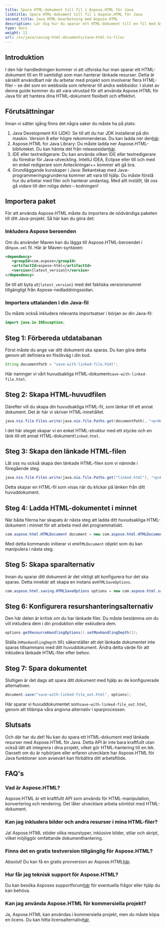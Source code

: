```yaml
---
title: Spara HTML-dokument till fil i Aspose.HTML för Java
linktitle: Spara HTML-dokument till fil i Aspose.HTML för Java
second_title: Java HTML-bearbetning med Aspose.HTML
description: Lär dig hur du sparar ett HTML-dokument till en fil med Aspose.HTML för Java, perfekt för att enkelt hantera flera länkade resurser.
type: docs
weight: 11
url: /sv/java/saving-html-documents/save-html-to-file/
---
```

## Introduktion
I den här handledningen kommer vi att utforska hur man sparar ett HTML-dokument till en fil samtidigt som man hanterar länkade resurser. Detta är särskilt användbart när du arbetar med projekt som involverar flera HTML-filer – se det som en webbsida som refererar till andra webbsidor. I slutet av denna guide kommer du att vara utrustad för att använda Aspose.HTML för Java för att hantera dina HTML-dokument flexibelt och effektivt.
## Förutsättningar
Innan vi sätter igång finns det några saker du måste ha på plats:
1.  Java Development Kit (JDK): Se till att du har JDK installerat på din maskin. Version 8 eller högre rekommenderas. Du kan ladda ner den[här](https://www.oracle.com/java/technologies/javase-jdk11-downloads.html).
2.  Aspose.HTML for Java Library: Du måste ladda ner Aspose.HTML-biblioteket. Du kan hämta det från releasesidan[här](https://releases.aspose.com/html/java/).
3. IDE eller textredigerare: Du kan använda vilken IDE eller textredigerare du föredrar för Java-utveckling. IntelliJ IDEA, Eclipse eller till och med en enkel redigerare som Anteckningar++ kommer att gå bra.
4. Grundläggande kunskaper i Java: Bekantskap med Java-programmeringsgrunderna kommer att vara till hjälp. Du måste förstå hur du arbetar med filer och hanterar undantag.
Med allt inställt, låt oss gå vidare till den roliga delen – kodningen!
## Importera paket
För att använda Aspose.HTML måste du importera de nödvändiga paketen till ditt Java-projekt. Så här kan du göra det:
### Inkludera Aspose beroenden
 Om du använder Maven kan du lägga till Aspose.HTML-beroendet i din`pom.xml` fil. Här är Maven-syntaxen:
```xml
<dependency>
   <groupId>com.aspose</groupId>
   <artifactId>aspose-html</artifactId>
   <version>{latest_version}</version>
</dependency>
```
 Se till att byta ut`{latest_version}` med det faktiska versionsnumret tillgängligt från Aspose-nedladdningssidan.
### Importera uttalanden i din Java-fil
Du måste också inkludera relevanta importsatser i början av din Java-fil:
```java
import java.io.IOException;
```

## Steg 1: Förbereda utdatabanan
Först måste du ange var ditt dokument ska sparas. Du kan göra detta genom att definiera en filsökväg i din kod.
```java
String documentPath = "save-with-linked-file.html";
```
 Här namnger vi vårt huvudsakliga HTML-dokument`save-with-linked-file.html`.
## Steg 2: Skapa HTML-huvudfilen
Därefter vill du skapa din huvudsakliga HTML-fil, som länkar till ett annat dokument. Det är här vi skriver HTML-innehållet.
```java
java.nio.file.Files.write(java.nio.file.Paths.get(documentPath), "<p>Hello World!</p><a href='linked.html'>linked file</a>".getBytes());
```
 I det här steget skapar vi en enkel HTML-struktur med ett stycke och en länk till ett annat HTML-dokument`linked.html`.
## Steg 3: Skapa den länkade HTML-filen
Låt oss nu också skapa den länkade HTML-filen som vi nämnde i föregående steg.
```java
java.nio.file.Files.write(java.nio.file.Paths.get("linked.html"), "<p>Hello linked file!</p>".getBytes());
```
Detta skapar en HTML-fil som visas när du klickar på länken från ditt huvuddokument.
## Steg 4: Ladda HTML-dokumentet i minnet
När båda filerna har skapats är nästa steg att ladda ditt huvudsakliga HTML-dokument i minnet för att arbeta med det programmatiskt.
```java
com.aspose.html.HTMLDocument document = new com.aspose.html.HTMLDocument(documentPath);
```
 Med detta kommando initierar vi en`HTMLDocument` objekt som du kan manipulera i nästa steg.
## Steg 5: Skapa sparalternativ
Innan du sparar ditt dokument är det viktigt att konfigurera hur det ska sparas. Detta innebär att skapa en instans av`HTMLSaveOptions`.
```java
com.aspose.html.saving.HTMLSaveOptions options = new com.aspose.html.saving.HTMLSaveOptions();
```
## Steg 6: Konfigurera resurshanteringsalternativ
Den här delen är kritisk om du har länkade filer. Du måste bestämma om du vill inkludera dem i din produktion eller exkludera dem. 
```java
options.getResourceHandlingOptions().setMaxHandlingDepth(1);
```
 Ställa in`MaxHandlingDepth` till`1` säkerställer att det länkade dokumentet inte sparas tillsammans med ditt huvuddokument. Ändra detta värde för att inkludera länkade HTML-filer efter behov.
## Steg 7: Spara dokumentet
Slutligen är det dags att spara ditt dokument med hjälp av de konfigurerade alternativen.
```java
document.save("save-with-linked-file_out.html", options);
```
 Här sparar vi huvuddokumentet som`save-with-linked-file_out.html`, genom att tillämpa våra angivna alternativ i sparprocessen.
## Slutsats
Och där har du det! Nu kan du spara ett HTML-dokument med länkade resurser med Aspose.HTML för Java. Detta API är inte bara kraftfullt utan också lätt att integrera i dina projekt, vilket gör HTML-hantering till en lek. Oavsett om du är nybörjare eller erfaren utvecklare har Aspose.HTML för Java funktioner som avsevärt kan förbättra ditt arbetsflöde.
## FAQ's
### Vad är Aspose.HTML?  
Aspose.HTML är ett kraftfullt API som används för HTML-manipulation, konvertering och rendering. Det låter utvecklare arbeta sömlöst med HTML-dokument.
### Kan jag inkludera bilder och andra resurser i mina HTML-filer?  
Ja! Aspose.HTML stöder olika resurstyper, inklusive bilder, stilar och skript, vilket möjliggör omfattande dokumenthantering.
### Finns det en gratis testversion tillgänglig för Aspose.HTML?  
 Absolut! Du kan få en gratis provversion av Aspose.HTML[här](https://releases.aspose.com/).
### Hur får jag teknisk support för Aspose.HTML?  
 Du kan besöka Asposes supportforum[här](https://forum.aspose.com/c/html/29) för eventuella frågor eller hjälp du kan behöva.
### Kan jag använda Aspose.HTML för kommersiella projekt?  
Ja, Aspose.HTML kan användas i kommersiella projekt, men du måste köpa en licens. Du kan hitta licensalternativ[här](https://purchase.aspose.com/buy).